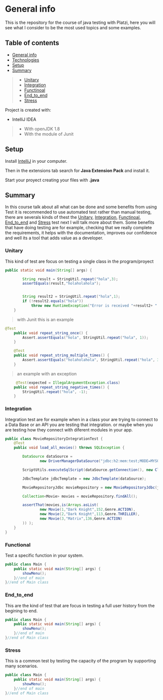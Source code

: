 # General info
This is the repository for the course of java testing with Platzi, here you will see what I consider to be the most used topics and some examples.

## Table of contents
* [General info](#general-info)
* [Technologies](#technologies)
* [Setup](#setup)
* [Summary](#summary)
> * [Unitary](#unitary)
> * [Integration](#integration)
> * [Functinoal](#functional)
> * [End_to_end](#end_to_end)
> * [Stress](#stress)

Project is created with:
* IntelliJ IDEA
> * With openJDK 1.8 
> * With the module of Junit

	
## Setup
Install [IntelliJ](https://www.jetbrains.com/es-es/idea/download/#section=windows) in your computer.

Then in the extensions tab search for **Java Extension Pack** and install it.

Start your proyect creating your files with **.java**  

## Summary
In this course talk about all what can be done and some benefits from using Test it is recommended to use automated test rather than manual testing, there are severals kinds of thest the [Unitary](#unitary), [Integration](#integration), [Functinoal](#functional), [End_to_end](#end_to_end) and [Stress](#stress) test next I will talk more about them. Some benefits that have doing testing are for example, checking that we really complete the requirements, it helps with the documentation, improves our confidence and well its a tool that adds value as a developer.

### Unitary
This kind of test are focus on testing a single class in the program/proyect 
```java
public static void main(String[] args) {

        String result = StringUtil.repeat("hola",3);
        assertEquals(result,"holaholahola");


        String result2 = StringUtil.repeat("hola",1);
        if (!result2.equals("hola"))
            throw new RuntimeException("Error is received "+result2+ " but it should be hola");
    }
```
> with Junit this is an example
```java
@Test
    public void repeat_string_once() {
        Assert.assertEquals("hola", StringUtil.repeat("hola", 1));
    }

    @Test
    public void repeat_string_multiple_times() {
        Assert.assertEquals("holaholahola", StringUtil.repeat("hola", 3));
    }
```
> an example with an exception
```java
     @Test(expected = IllegalArgumentException.class)
    public void repeat_string_negative_times() {
        StringUtil.repeat("hola", -1);
    }
```
### Integration
Integration test are for example when in a class your are trying to connect to a Data Base or an API you are testing that integration. or maybe when you are testing how they connect with diferent modules in your app.
```java
public class MovieRepositoryIntegrationTest {
    @Test
    public void load_all_movies() throws SQLException {

        DataSource dataSource =
                new DriverManagerDataSource("jdbc:h2:mem:test;MODE=MYSQL", "sa", "sa");

        ScriptUtils.executeSqlScript(dataSource.getConnection(), new ClassPathResource("sql-scripts/test-data.sql"));

        JdbcTemplate jdbcTemplate = new JdbcTemplate(dataSource);

        MovieRepositoryJdbc movieRepository = new MovieRepositoryJdbc(jdbcTemplate);

        Collection<Movie> movies = movieRepository.findAll();

        assertThat(movies,is(Arrays.asList(
                new Movie(1,"Dark Knight",152,Genre.ACTION),
                new Movie(2,"Dark Knight",113,Genre.THRILLER),
                new Movie(3,"Matrix",136,Genre.ACTION)
        )) );
    }
}
```
### Functional
Test a specific function in your system.
```java
public class Main {
    public static void main(String[] args) {
        showMenu();
    }//end of main
}//end of Main class
```
### End_to_end
This are the kind of test that are focus in testing a full user history from the begining to end.
```java
public class Main {
    public static void main(String[] args) {
        showMenu();
    }//end of main
}//end of Main class
```
### Stress
This is a common test by testing the capacity of the program by supporting many scenarios.
```java
public class Main {
    public static void main(String[] args) {
        showMenu();
    }//end of main
}//end of Main class
```
